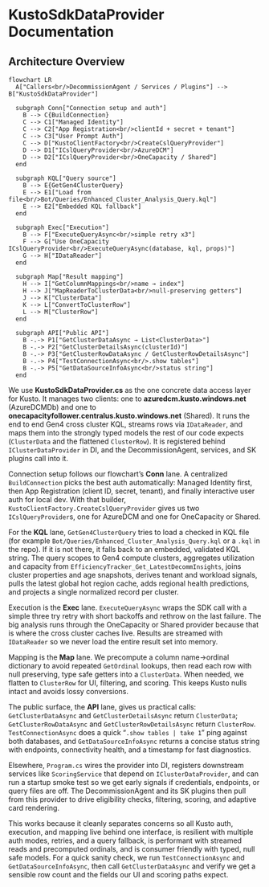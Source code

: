 # KustoSdkDataProvider Documentation

## Architecture Overview

```mermaid
flowchart LR
  A["Callers<br/>DecommissionAgent / Services / Plugins"] --> B["KustoSdkDataProvider"]

  subgraph Conn["Connection setup and auth"]
    B --> C{BuildConnection}
    C --> C1["Managed Identity"]
    C --> C2["App Registration<br/>clientId + secret + tenant"]
    C --> C3["User Prompt Auth"]
    C --> D["KustoClientFactory<br/>CreateCslQueryProvider"]
    D --> D1["ICslQueryProvider<br/>AzureDCM"]
    D --> D2["ICslQueryProvider<br/>OneCapacity / Shared"]
  end

  subgraph KQL["Query source"]
    B --> E{GetGen4ClusterQuery}
    E --> E1["Load from file<br/>Bot/Queries/Enhanced_Cluster_Analysis_Query.kql"]
    E --> E2["Embedded KQL fallback"]
  end

  subgraph Exec["Execution"]
    B --> F["ExecuteQueryAsync<br/>simple retry x3"]
    F --> G["Use OneCapacity ICslQueryProvider<br/>ExecuteQueryAsync(database, kql, props)"]
    G --> H["IDataReader"]
  end

  subgraph Map["Result mapping"]
    H --> I["GetColumnMappings<br/>name → index"]
    H --> J["MapReaderToClusterData<br/>null-preserving getters"]
    J --> K["ClusterData"]
    K --> L["ConvertToClusterRow"]
    L --> M["ClusterRow"]
  end

  subgraph API["Public API"]
    B -.-> P1["GetClusterDataAsync → List<ClusterData>"]
    B -.-> P2["GetClusterDetailsAsync(clusterId)"]
    B -.-> P3["GetClusterRowDataAsync / GetClusterRowDetailsAsync"]
    B -.-> P4["TestConnectionAsync<br/>.show tables"]
    B -.-> P5["GetDataSourceInfoAsync<br/>status string"]
  end
```

We use **KustoSdkDataProvider.cs** as the one concrete data access layer for Kusto. It manages two clients: one to **azuredcm.kusto.windows.net** (AzureDCMDb) and one to **onecapacityfollower.centralus.kusto.windows.net** (Shared). It runs the end to end Gen4 cross cluster KQL, streams rows via `IDataReader`, and maps them into the strongly typed models the rest of our code expects (`ClusterData` and the flattened `ClusterRow`). It is registered behind `IClusterDataProvider` in DI, and the DecommissionAgent, services, and SK plugins call into it.

Connection setup follows our flowchart’s **Conn** lane. A centralized `BuildConnection` picks the best auth automatically: Managed Identity first, then App Registration (client ID, secret, tenant), and finally interactive user auth for local dev. With that builder, `KustoClientFactory.CreateCslQueryProvider` gives us two `ICslQueryProvider`s, one for AzureDCM and one for OneCapacity or Shared.

For the **KQL** lane, `GetGen4ClusterQuery` tries to load a checked in KQL file (for example `Bot/Queries/Enhanced_Cluster_Analysis_Query.kql` or a `.kql` in the repo). If it is not there, it falls back to an embedded, validated KQL string. The query scopes to Gen4 compute clusters, aggregates utilization and capacity from `EfficiencyTracker_Get_LatestDecommInsights`, joins cluster properties and age snapshots, derives tenant and workload signals, pulls the latest global hot region cache, adds regional health predictions, and projects a single normalized record per cluster.

Execution is the **Exec** lane. `ExecuteQueryAsync` wraps the SDK call with a simple three try retry with short backoffs and rethrow on the last failure. The big analysis runs through the OneCapacity or Shared provider because that is where the cross cluster caches live. Results are streamed with `IDataReader` so we never load the entire result set into memory.

Mapping is the **Map** lane. We precompute a column name→ordinal dictionary to avoid repeated `GetOrdinal` lookups, then read each row with null preserving, type safe getters into a `ClusterData`. When needed, we flatten to `ClusterRow` for UI, filtering, and scoring. This keeps Kusto nulls intact and avoids lossy conversions.

The public surface, the **API** lane, gives us practical calls: `GetClusterDataAsync` and `GetClusterDetailsAsync` return `ClusterData`; `GetClusterRowDataAsync` and `GetClusterRowDetailsAsync` return `ClusterRow`. `TestConnectionAsync` does a quick “`.show tables | take 1`” ping against both databases, and `GetDataSourceInfoAsync` returns a concise status string with endpoints, connectivity health, and a timestamp for fast diagnostics.

Elsewhere, `Program.cs` wires the provider into DI, registers downstream services like `ScoringService` that depend on `IClusterDataProvider`, and can run a startup smoke test so we get early signals if credentials, endpoints, or query files are off. The DecommissionAgent and its SK plugins then pull from this provider to drive eligibility checks, filtering, scoring, and adaptive card rendering.

This works because it cleanly separates concerns so all Kusto auth, execution, and mapping live behind one interface, is resilient with multiple auth modes, retries, and a query fallback, is performant with streamed reads and precomputed ordinals, and is consumer friendly with typed, null safe models. For a quick sanity check, we run `TestConnectionAsync` and `GetDataSourceInfoAsync`, then call `GetClusterDataAsync` and verify we get a sensible row count and the fields our UI and scoring paths expect.
